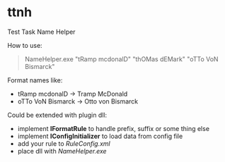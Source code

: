 # ttnh
Test Task Name Helper

How to use:
> NameHelper.exe "tRamp mcdonalD" "thOMas dEMark" "oTTo VoN Bismarck"

Format names like:
* tRamp mcdonalD -> Tramp McDonald
* oTTo VoN Bismarck -> Otto von Bismarck

Could be extended with plugin dll:
* implement **IFormatRule** to handle prefix, suffix or some thing else
* implement **IConfigInitializer** to load data from config file
* add your rule to *RuleConfig.xml*
* place dll with *NameHelper.exe*
